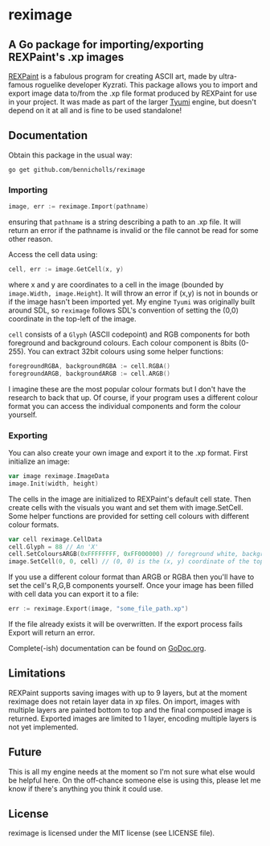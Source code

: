 # reximage

## A Go package for importing/exporting REXPaint's .xp images

[REXPaint](https://www.gridsagegames.com/rexpaint) is a fabulous program for creating ASCII art, made by ultra-famous roguelike developer Kyzrati. This package allows you to import and export image data to/from the .xp file format produced by REXPaint for use in your project. It was made as part of the larger [Tyumi](https://www.github.com/bennicholls/tyumi) engine, but doesn't depend on it at all and is fine to be used standalone!

## Documentation

Obtain this package in the usual way:

`go get github.com/bennicholls/reximage`

### Importing

```Go
image, err := reximage.Import(pathname)
```

ensuring that `pathname` is a string describing a path to an .xp file. It will return an error if the pathname is invalid or the file cannot be read for some other reason.

Access the cell data using:

```Go
cell, err := image.GetCell(x, y)
```

where x and y are coordinates to a cell in the image (bounded by `image.Width, image.Height`). It will throw an error if (x,y) is not in bounds or if the image hasn't been imported yet. My engine `Tyumi` was originally built around SDL, so `reximage` follows SDL's convention of setting the (0,0) coordinate in the top-left of the image.

`cell` consists of a `Glyph` (ASCII codepoint) and RGB components for both foreground and background colours. Each colour component is 8bits (0-255). You can extract 32bit colours using some helper functions:

```Go
foregroundRGBA, backgroundRGBA := cell.RGBA()
foregroundARGB, backgroundARGB := cell.ARGB()
```

I imagine these are the most popular colour formats but I don't have the research to back that up. Of course, if your program uses a different colour format you can access the individual components and form the colour yourself.

### Exporting

You can also create your own image and export it to the .xp format. First initialize an image:

```Go
var image reximage.ImageData
image.Init(width, height)
```

The cells in the image are initialized to REXPaint's default cell state. Then create cells with the visuals you want and set them with image.SetCell. Some helper functions are provided for setting cell colours with different colour formats.

```Go
var cell reximage.CellData
cell.Glyph = 88 // An 'X'
cell.SetColoursARGB(0xFFFFFFFF, 0xFF000000) // foreground white, background black
image.SetCell(0, 0, cell) // (0, 0) is the (x, y) coordinate of the top left cell in the image
```

If you use a different colour format than ARGB or RGBA then you'll have to set the cell's R,G,B components yourself. Once your image has been filled with cell data you can export it to a file:

```Go
err := reximage.Export(image, "some_file_path.xp")
```

If the file already exists it will be overwritten. If the export process fails Export will return an error.

Complete(-ish) documentation can be found on [GoDoc.org](https://godoc.org/github.com/BenNicholls/reximage).

## Limitations

REXPaint supports saving images with up to 9 layers, but at the moment reximage does not retain layer data in xp files. On import, images with multiple layers are painted bottom to top and the final composed image is returned. Exported images are limited to 1 layer, encoding multiple layers is not yet implemented.

## Future

This is all my engine needs at the moment so I'm not sure what else would be helpful here. On the off-chance someone else is using this, please let me know if there's anything you think it could use.

## License

reximage is licensed under the MIT license (see LICENSE file).
